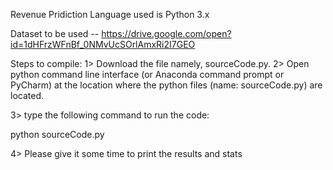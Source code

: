 Revenue Pridiction 
Language used is Python 3.x

Dataset to be used -- https://drive.google.com/open?id=1dHFrzWFnBf_0NMvUcSOrlAmxRi2I7GEO

Steps to compile:
1> Download the file namely, sourceCode.py.
2> Open python command line interface (or Anaconda command prompt or PyCharm) at the location where the python files (name: sourceCode.py) are located.

3> type the following command to run the code:

  python sourceCode.py

4> Please give it some time to print the results and stats
